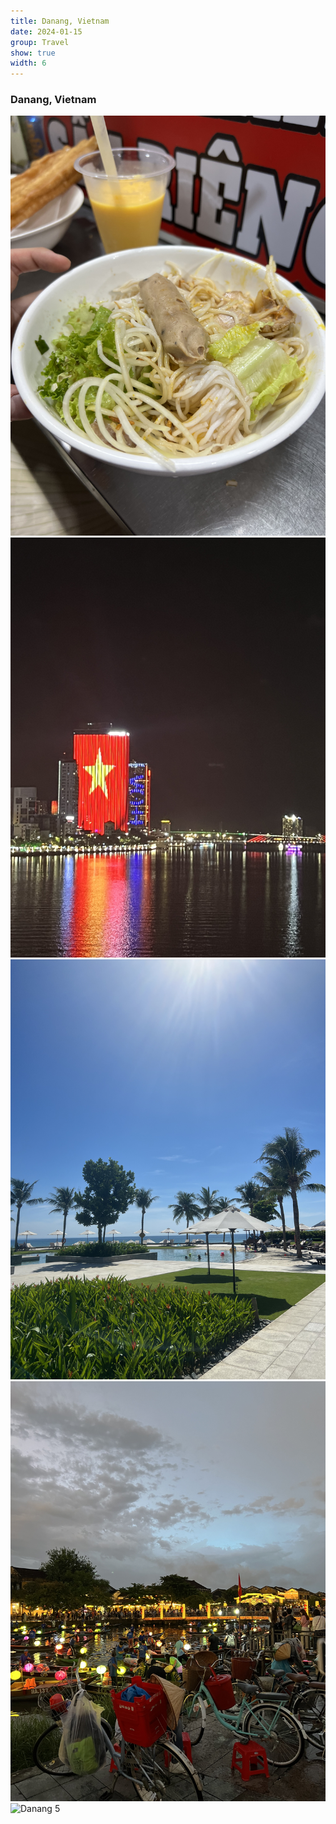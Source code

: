 ```yaml
---
title: Danang, Vietnam
date: 2024-01-15
group: Travel
show: true
width: 6
---
```


### Danang, Vietnam
<div class="scroll-gallery-rect">
<img src="/assets/images/danang1.jpg" alt="Danang 1"/>
<img src="/assets/images/danang2.jpg" alt="Danang 2"/>
<img src="/assets/images/danang3.jpg" alt="Danang 3"/>
<img src="/assets/images/danang4.jpg" alt="Danang 4"/>
<img src="/assets/images/danang5.jpg" alt="Danang 5"/>
</div>
